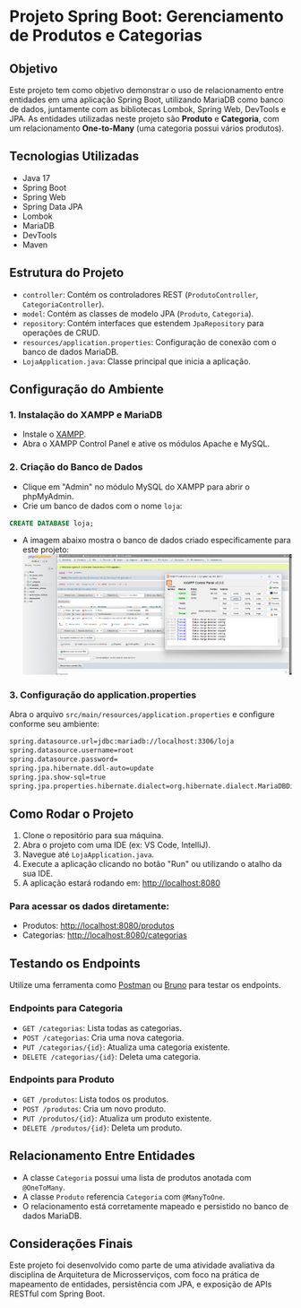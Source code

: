 # Projeto Spring Boot: Gerenciamento de Produtos e Categorias

## Objetivo
Este projeto tem como objetivo demonstrar o uso de relacionamento entre entidades em uma aplicação Spring Boot, utilizando MariaDB como banco de dados, juntamente com as bibliotecas Lombok, Spring Web, DevTools e JPA. As entidades utilizadas neste projeto são **Produto** e **Categoria**, com um relacionamento **One-to-Many** (uma categoria possui vários produtos).

## Tecnologias Utilizadas
- Java 17
- Spring Boot
- Spring Web
- Spring Data JPA
- Lombok
- MariaDB
- DevTools
- Maven

## Estrutura do Projeto
- `controller`: Contém os controladores REST (`ProdutoController`, `CategoriaController`).
- `model`: Contém as classes de modelo JPA (`Produto`, `Categoria`).
- `repository`: Contém interfaces que estendem `JpaRepository` para operações de CRUD.
- `resources/application.properties`: Configuração de conexão com o banco de dados MariaDB.
- `LojaApplication.java`: Classe principal que inicia a aplicação.

## Configuração do Ambiente
### 1. Instalação do XAMPP e MariaDB
- Instale o [XAMPP](https://www.apachefriends.org/index.html).
- Abra o XAMPP Control Panel e ative os módulos Apache e MySQL.

### 2. Criação do Banco de Dados
- Clique em "Admin" no módulo MySQL do XAMPP para abrir o phpMyAdmin.
- Crie um banco de dados com o nome `loja`:
```sql
CREATE DATABASE loja;
```
- A imagem abaixo mostra o banco de dados criado especificamente para este projeto:
![Banco de dados XAMPP](imgav1/bancoav1.png)

### 3. Configuração do application.properties
Abra o arquivo `src/main/resources/application.properties` e configure conforme seu ambiente:
```properties
spring.datasource.url=jdbc:mariadb://localhost:3306/loja
spring.datasource.username=root
spring.datasource.password=
spring.jpa.hibernate.ddl-auto=update
spring.jpa.show-sql=true
spring.jpa.properties.hibernate.dialect=org.hibernate.dialect.MariaDBDialect
```

## Como Rodar o Projeto
1. Clone o repositório para sua máquina.
2. Abra o projeto com uma IDE (ex: VS Code, IntelliJ).
3. Navegue até `LojaApplication.java`.
4. Execute a aplicação clicando no botão "Run" ou utilizando o atalho da sua IDE.
5. A aplicação estará rodando em: [http://localhost:8080](http://localhost:8080)

### Para acessar os dados diretamente:
- Produtos: [http://localhost:8080/produtos](http://localhost:8080/produtos)
- Categorias: [http://localhost:8080/categorias](http://localhost:8080/categorias)

## Testando os Endpoints
Utilize uma ferramenta como [Postman](https://www.postman.com/) ou [Bruno](https://www.usebruno.com/) para testar os endpoints.

### Endpoints para Categoria
- `GET /categorias`: Lista todas as categorias.
- `POST /categorias`: Cria uma nova categoria.
- `PUT /categorias/{id}`: Atualiza uma categoria existente.
- `DELETE /categorias/{id}`: Deleta uma categoria.

### Endpoints para Produto
- `GET /produtos`: Lista todos os produtos.
- `POST /produtos`: Cria um novo produto.
- `PUT /produtos/{id}`: Atualiza um produto existente.
- `DELETE /produtos/{id}`: Deleta um produto.

## Relacionamento Entre Entidades
- A classe `Categoria` possui uma lista de produtos anotada com `@OneToMany`.
- A classe `Produto` referencia `Categoria` com `@ManyToOne`.
- O relacionamento está corretamente mapeado e persistido no banco de dados MariaDB.

## Considerações Finais
Este projeto foi desenvolvido como parte de uma atividade avaliativa da disciplina de Arquitetura de Microsserviços, com foco na prática de mapeamento de entidades, persistência com JPA, e exposição de APIs RESTful com Spring Boot.

